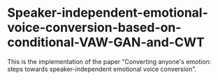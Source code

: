# Speaker-independent-emotional-voice-conversion-based-on-conditional-VAW-GAN-and-CWT
This is the implementation of the paper "Converting anyone's emotion: steps towards speaker-independent emotional voice conversion".
